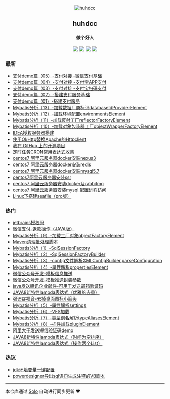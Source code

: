 <p align="center"><img alt="huhdcc" src="https://img.hacpai.com/file/2019/09/QQ图片20190901165702-8bf40bd3.jpg"></p><h2 align="center">
huhdcc
</h2>

<h4 align="center">做个好人</h4>
<p align="center"><a title="huhdcc" target="_blank" href="https://github.com/huhdcc/solo-blog"><img src="https://img.shields.io/github/last-commit/huhdcc/solo-blog.svg?style=flat-square&color=FF9900"></a>
<a title="GitHub repo size in bytes" target="_blank" href="https://github.com/huhdcc/solo-blog"><img src="https://img.shields.io/github/repo-size/huhdcc/solo-blog.svg?style=flat-square"></a>
<a title="Solo Version" target="_blank" href="https://github.com/b3log/solo/releases"><img src="https://img.shields.io/badge/solo-3.6.4-f1e05a.svg?style=flat-square&color=blueviolet"></a>
<a title="Hits" target="_blank" href="https://github.com/b3log/hits"><img src="https://hits.b3log.org/huhdcc/solo-blog.svg"></a></p>

### 最新

* [支付demo篇（05）-支付对接 -微信支付基础](https://www.huhdcc.top/articles/2019/09/06/1567732430696.html)
* [支付demo篇（04）-支付对接 -支付宝APP支付](https://www.huhdcc.top/articles/2019/09/06/1567731789740.html)
* [支付demo篇（03）-支付对接 -支付宝扫码支付](https://www.huhdcc.top/articles/2019/09/05/1567683276503.html)
* [支付demo篇（02）-搭建支付服务基础](https://www.huhdcc.top/articles/2019/09/05/1567677421286.html)
* [支付demo篇（01）-搭建支付服务](https://www.huhdcc.top/articles/2019/09/05/1567676411211.html)
* [Mybatis分析（13）-加载数据厂商标识databaseIdProviderElement](https://www.huhdcc.top/articles/2019/09/04/1567582517817.html)
* [Mybatis分析（12）-加载环境配置environmentsElement](https://www.huhdcc.top/articles/2019/09/04/1567580027171.html)
* [Mybatis分析（11）-加载反射工厂reflectorFactoryElement](https://www.huhdcc.top/articles/2019/09/04/1567579249302.html)
* [Mybatis分析（10）-加载对象包装器工厂objectWrapperFactoryElement](https://www.huhdcc.top/articles/2019/09/04/1567578967567.html)
* [IDEA授权服务器搭建](https://www.huhdcc.top/articles/2019/09/03/1567503340844.html)
* [使用OkHttp替换Apache的Httpclient](https://www.huhdcc.top/articles/2019/09/03/1567488950089.html)
* [我在 GitHub 上的开源项目](https://www.huhdcc.top/my-github-repos)
* [定时任务CRON常用表达式收集](https://www.huhdcc.top/articles/2019/09/01/1567333245085.html)
* [centos7 阿里云服务器docker安装nexus3](https://www.huhdcc.top/articles/2019/09/01/1567333217431.html)
* [centos7 阿里云服务器docker安装redis](https://www.huhdcc.top/articles/2019/09/01/1567333194883.html)
* [centos7 阿里云服务器docker安装mysql5.7](https://www.huhdcc.top/articles/2019/09/01/1567333172459.html)
* [centos7阿里云服务器安装ssr](https://www.huhdcc.top/articles/2019/09/01/1567333137507.html)
* [centos7 阿里云服务器安装docker及rabbitmq](https://www.huhdcc.top/articles/2019/09/01/1567333104951.html)
* [centos7 阿里云服务器安装mysql 配置远程访问](https://www.huhdcc.top/articles/2019/09/01/1567333062045.html)
* [Linux下搭建seafile（pro版）](https://www.huhdcc.top/articles/2019/09/01/1567333046208.html)

### 热门

* [jetbrains授权码](https://www.huhdcc.top/articles/2019/09/01/1567333010736.html)
* [微信支付-退款操作（JAVA版）](https://www.huhdcc.top/articles/2019/09/01/1567332589167.html)
* [Mybatis分析（9）-加载工厂对象objectFactoryElement](https://www.huhdcc.top/articles/2019/09/01/1567332498061.html)
* [Maven清理批处理脚本](https://www.huhdcc.top/articles/2019/09/01/1567332969162.html)
* [Mybatis分析（1）-SqlSessionFactory](https://www.huhdcc.top/articles/2019/09/01/1567331946937.html)
* [Mybatis分析（2）-SqlSessionFactoryBuilder](https://www.huhdcc.top/articles/2019/09/01/1567332033694.html)
* [Mybatis分析（3）-config文件解析XMLConfigBuilder.parseConfiguration](https://www.huhdcc.top/articles/2019/09/01/1567332162637.html)
* [Mybatis分析（4）-属性解析propertiesElement](https://www.huhdcc.top/articles/2019/09/01/1567332355505.html)
* [微信公众号开发-模板信息推送](https://www.huhdcc.top/articles/2019/09/01/1567332666563.html)
* [微信公众号开发-模板推送封装参数](https://www.huhdcc.top/articles/2019/09/01/1567332691227.html)
* [java发送腾讯企业邮件-可用于发送邮箱验证码](https://www.huhdcc.top/articles/2019/09/01/1567332778815.html)
* [JAVA8新特性lambda表达式（优雅的去重）](https://www.huhdcc.top/articles/2019/09/01/1567332839844.html)
* [强迫症福音-去掉桌面图标小箭头](https://www.huhdcc.top/articles/2019/09/01/1567332948250.html)
* [Mybatis分析（5）-属性解析settings](https://www.huhdcc.top/articles/2019/09/01/1567332399709.html)
* [Mybatis分析（6）-VFS加载](https://www.huhdcc.top/articles/2019/09/01/1567332432225.html)
* [Mybatis分析（7）-类型别名解析typeAliasesElement](https://www.huhdcc.top/articles/2019/09/01/1567332454979.html)
* [Mybatis分析（8）-插件加载pluginElement](https://www.huhdcc.top/articles/2019/09/01/1567332481354.html)
* [阿里大于发送短信验证码demo](https://www.huhdcc.top/articles/2019/09/01/1567332547114.html)
* [JAVA8新特性lambda表达式（时间为空排序）](https://www.huhdcc.top/articles/2019/09/01/1567332821333.html)
* [JAVA8新特性lambda表达式（操作两个List）](https://www.huhdcc.top/articles/2019/09/01/1567332862530.html)

### 热议

* [jdk环境变量一键配置](https://www.huhdcc.top/articles/2019/09/01/1567332905549.html)
* [powerdesigner导出sql语句生成注释的VB脚本](https://www.huhdcc.top/articles/2019/09/01/1567332989335.html)

---

本仓库通过 [Solo](https://github.com/b3log/solo) 自动进行同步更新 ❤️ 